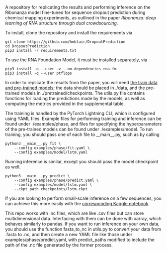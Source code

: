 A repository for replicating the results and performing inference on the Ribonanza
model fine-tuned for sequence dropout prediction during chemical mapping experiments,
as outlined in the paper _Ribonanza: deep learning of RNA structure through dual crowdsourcing_. 

To install, clone the repository and install the requirements via
```
git clone https://github.com/hmblair/DropoutPrediction
cd DropoutPrediction
pip3 install -r requirements.txt
```

To use the RNA Foundation Model, it must be installed separately, via
```
pip3 install -q --user -v --no-dependencies rna-fm 
pip3 install -q --user ptflops
```

In order to replicate the results from the paper, you will need [the train data 
and pre-trained models](https://drive.google.com/drive/folders/14bBVz0CLkzt4AG9w5YPr_pWVsWT53HDl?usp=share_link); 
the data should be placed in ./data, and the pre-trained models in ./pretrained/checkpoints.
The utils.py file contains functions for loading the predictions made by the
models, as well as computing the metrics provided in the supplemental table. 

The training is handled by the PyTorch Lightning CLI, which is configured using
YAML files. Example files for performing training and inference can be found
under ./examples/phase, and files for specifying the hyperparameters of the
pre-trained models can be found under ./examples/model. To run training, you
should pass one of each file to \_\_main__.py, such as by calling 
```
python3 __main__.py fit \
    --config examples/phase/fit.yaml \
    --config examples/model/lstm.yaml
```
Running inference is similar, except you should pass the model checkpoint as well. 
```
python3 __main__.py predict \
    --config examples/phase/predict.yaml \
    --config examples/model/lstm.yaml \
    --ckpt_path checkpoints/lstm.ckpt
```

If you are looking to perform small-scale inference on a few sequences, you can 
achieve this more easily with the [corresponding Kaggle notebook](https://www.kaggle.com/code/hmblair/ribonanzanet-drop-inference).

This repo works with .nc files, which are like .csv files but can store multidimensional
data. Interfacing with them can be done with xarray, which behaves similarly
to pandas. If you want to run inference on your own data, you should use the function 
fasta_to_nc in utils.py to convert your data from .fasta to .nc, and then create 
a new YAML file like those under examples/phase/predict.yaml, with predict_paths
modified to include the path of the .nc file generated by the former process.